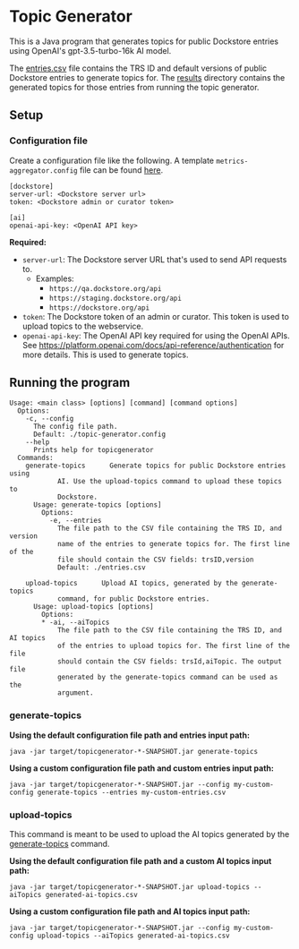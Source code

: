 # Topic Generator

This is a Java program that generates topics for public Dockstore entries using OpenAI's gpt-3.5-turbo-16k AI model.

The [entries.csv](entries.csv) file contains the TRS ID and default versions of public Dockstore entries to generate topics for. The [results](results) directory contains the generated topics for those entries from running the topic generator. 

## Setup

### Configuration file

Create a configuration file like the following. A template `metrics-aggregator.config` file can be found [here](templates/topic-generator.config).

```
[dockstore]
server-url: <Dockstore server url>
token: <Dockstore admin or curator token>

[ai]
openai-api-key: <OpenAI API key>
```

**Required:**
- `server-url`: The Dockstore server URL that's used to send API requests to.
    - Examples:
        - `https://qa.dockstore.org/api`
        - `https://staging.dockstore.org/api`
        - `https://dockstore.org/api`
- `token`: The Dockstore token of an admin or curator. This token is used to upload topics to the webservice.
- `openai-api-key`: The OpenAI API key required for using the OpenAI APIs. See https://platform.openai.com/docs/api-reference/authentication for more details. This is used to generate topics.

## Running the program

```
Usage: <main class> [options] [command] [command options]
  Options:
    -c, --config
      The config file path.
      Default: ./topic-generator.config
    --help
      Prints help for topicgenerator
  Commands:
    generate-topics      Generate topics for public Dockstore entries using 
            AI. Use the upload-topics command to upload these topics to 
            Dockstore. 
      Usage: generate-topics [options]
        Options:
          -e, --entries
            The file path to the CSV file containing the TRS ID, and version 
            name of the entries to generate topics for. The first line of the 
            file should contain the CSV fields: trsID,version
            Default: ./entries.csv

    upload-topics      Upload AI topics, generated by the generate-topics 
            command, for public Dockstore entries.
      Usage: upload-topics [options]
        Options:
        * -ai, --aiTopics
            The file path to the CSV file containing the TRS ID, and AI topics 
            of the entries to upload topics for. The first line of the file 
            should contain the CSV fields: trsId,aiTopic. The output file 
            generated by the generate-topics command can be used as the 
            argument.
```

### generate-topics

**Using the default configuration file path and entries input path:**

`java -jar target/topicgenerator-*-SNAPSHOT.jar generate-topics`

**Using a custom configuration file path and custom entries input path:**

`java -jar target/topicgenerator-*-SNAPSHOT.jar --config my-custom-config generate-topics --entries my-custom-entries.csv`

### upload-topics

This command is meant to be used to upload the AI topics generated by the [generate-topics](#generate-topics) command.

**Using the default configuration file path and a custom AI topics input path:**

`java -jar target/topicgenerator-*-SNAPSHOT.jar upload-topics --aiTopics generated-ai-topics.csv`

**Using a custom configuration file path and AI topics input path:**

`java -jar target/topicgenerator-*-SNAPSHOT.jar --config my-custom-config upload-topics --aiTopics generated-ai-topics.csv`